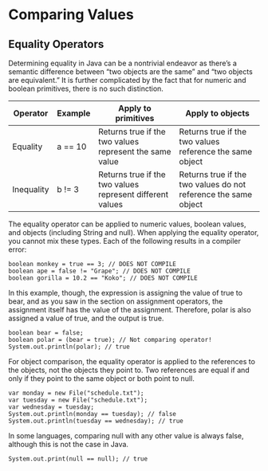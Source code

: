 # Comparing Values

## Equality Operators

Determining equality in Java can be a nontrivial endeavor as there’s a semantic difference between “two objects are the
same” and “two objects are equivalent.” It is further complicated by the fact that for numeric and boolean primitives,
there is no such distinction.

| Operator      | Example | Apply to primitives                                       | Apply to objects                                                |
|---------------|---------|-----------------------------------------------------------|-----------------------------------------------------------------|
| Equality      | a == 10 | Returns true if the two values represent the same value   | Returns true if the two values reference the same object        |
| Inequality    | b != 3  | Returns true if the two values represent different values | Returns true if the two values do not reference the same object |

The equality operator can be applied to numeric values, boolean values, and objects (including String and null). When
applying the equality operator, you cannot mix these types. Each of the following results in a compiler error:

    boolean monkey = true == 3; // DOES NOT COMPILE 
    boolean ape = false != "Grape"; // DOES NOT COMPILE 
    boolean gorilla = 10.2 == "Koko"; // DOES NOT COMPILE

In this example, though, the expression is assigning the value of true to bear, and as you saw in the section on
assignment operators, the assignment itself has the value of the assignment. Therefore, polar is also assigned a value
of true, and the output is true.

    boolean bear = false;
    boolean polar = (bear = true); // Not comparing operator!
    System.out.println(polar); // true

For object comparison, the equality operator is applied to the references to the objects, not the objects they point to.
Two references are equal if and only if they point to the same object or both point to null.

    var monday = new File("schedule.txt");
    var tuesday = new File("schedule.txt");
    var wednesday = tuesday;
    System.out.println(monday == tuesday); // false 
    System.out.println(tuesday == wednesday); // true

In some languages, comparing null with any other value is always false, although this is not the case in Java.

    System.out.print(null == null); // true
